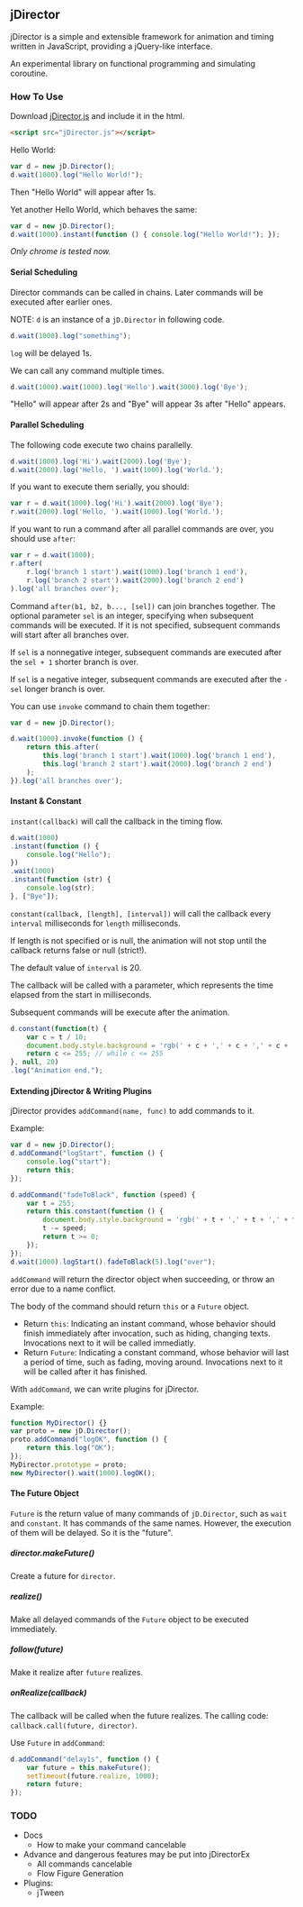 ## jDirector

jDirector is a simple and extensible framework for animation and timing written in JavaScript, providing a jQuery-like interface.

An experimental library on functional programming and simulating coroutine.

### How To Use

Download [jDirector.js](https://github.com/ladace/jDirector/raw/master/src/jDirector.js) and include it in the html.

```HTML
<script src="jDirector.js"></script>
```

Hello World:

```javascript
var d = new jD.Director();
d.wait(1000).log("Hello World!");
```

Then "Hello World" will appear after 1s.

Yet another Hello World, which behaves the same:
```javascript
var d = new jD.Director();
d.wait(1000).instant(function () { console.log("Hello World!"); });
```

*Only chrome is tested now.*

#### Serial Scheduling

Director commands can be called in chains.
Later commands will be executed after earlier ones.

NOTE: `d` is an instance of a `jD.Director` in following code.

```javascript
d.wait(1000).log("something");
```

`log` will be delayed 1s.

We can call any command multiple times.

```javascript
d.wait(1000).wait(1000).log('Hello').wait(3000).log('Bye');
```

"Hello" will appear after 2s and "Bye" will appear 3s after "Hello" appears.

#### Parallel Scheduling

The following code execute two chains parallelly.

```javascript
d.wait(1000).log('Hi').wait(2000).log('Bye');
d.wait(2000).log('Hello, ').wait(1000).log('World.');
```

If you want to execute them serially, you should:

```javascript
var r = d.wait(1000).log('Hi').wait(2000).log('Bye');
r.wait(2000).log('Hello, ').wait(1000).log('World.');
```

If you want to run a command after all parallel commands are over, you should use `after`:

```javascript
var r = d.wait(1000);
r.after(
    r.log('branch 1 start').wait(1000).log('branch 1 end'),
    r.log('branch 2 start').wait(2000).log('branch 2 end')
).log('all branches over');
```

Command `after(b1, b2, b..., [sel])` can join branches together. The optional parameter `sel` is an integer, specifying when subsequent commands will be executed. If it is not specified, subsequent commands will start after all branches over.

If `sel` is a nonnegative integer, subsequent commands are executed after the `sel + 1` shorter branch is over.

If `sel` is a negative integer, subsequent commands are executed after the `-sel` longer branch is over.

You can use `invoke` command to chain them together:

```javascript
var d = new jD.Director();

d.wait(1000).invoke(function () {
    return this.after(
        this.log('branch 1 start').wait(1000).log('branch 1 end'),
        this.log('branch 2 start').wait(2000).log('branch 2 end')
    );
}).log('all branches over');
```


#### Instant & Constant

`instant(callback)` will call the callback in the timing flow.

```javascript
d.wait(1000)
.instant(function () {
    console.log("Hello");
})
.wait(1000)
.instant(function (str) {
    console.log(str);
}, ["Bye"]);
```

`constant(callback, [length], [interval])` will call the callback every `interval` milliseconds for `length` milliseconds.

If length is not specified or is null, the animation will not stop until the callback returns false or null (strict!).

The default value of `interval` is 20.

The callback will be called with a parameter, which represents the time elapsed from the start in milliseconds.

Subsequent commands will be execute after the animation.

```javascript
d.constant(function(t) {
    var c = t / 10;
    document.body.style.background = 'rgb(' + c + ',' + c + ',' + c + ')';
    return c <= 255; // while c <= 255
}, null, 20)
.log("Animation end.");
```

#### Extending jDirector & Writing Plugins

jDirector provides `addCommand(name, func)` to add commands to it.

Example:
```javascript
var d = new jD.Director();
d.addCommand("logStart", function () {
    console.log("start");
    return this;
});

d.addCommand("fadeToBlack", function (speed) {
    var t = 255;
    return this.constant(function () {
        document.body.style.background = 'rgb(' + t + ',' + t + ',' + t + ')';
        t -= speed;
        return t >= 0;
    });
});
d.wait(1000).logStart().fadeToBlack(5).log("over");
```

`addCommand` will return the director object when succeeding, or throw an error due to a name conflict.

The body of the command should return `this` or a `Future` object.

 * Return `this`: Indicating an instant command, whose behavior should finish immediately after invocation, such as hiding, changing texts. Invocations next to it will be called immediatly.
 * Return `Future`: Indicating a constant command, whose behavior will last a period of time, such as fading, moving around. Invocations next to it will be called after it has finished.


With `addCommand`, we can write plugins for jDirector.

Example:

```javascript
function MyDirector() {}
var proto = new jD.Director();
proto.addCommand("logOK", function () {
    return this.log("OK");
});
MyDirector.prototype = proto;
new MyDirector().wait(1000).logOK();
```

#### The Future Object

`Future` is the return value of many commands of `jD.Director`, such as `wait` and `constant`. It has commands of the same names. However, the execution of them will be delayed. So it is the "future".

##### director.makeFuture()
Create a future for `director`.

##### realize()
Make all delayed commands of the `Future` object to be executed immediately.

##### follow(future)
Make it realize after `future` realizes.

##### onRealize(callback)
The callback will be called when the future realizes. The calling code: `callback.call(future, director)`.


Use `Future` in `addCommand`:

```javascript
d.addCommand("delay1s", function () {
    var future = this.makeFuture();
    setTimeout(future.realize, 1000);
    return future;
});
```

### TODO
 * Docs
    - How to make your command cancelable
 * Advance and dangerous features may be put into jDirectorEx
    - All commands cancelable
    - Flow Figure Generation
 * Plugins:
    - jTween
